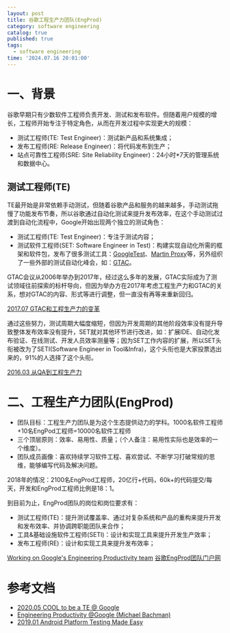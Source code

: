 ```yaml
---
layout: post
title: 谷歌工程生产力团队(EngProd)
category: software engineering
catalog: true
published: true
tags:
  - software engineering
time: '2024.07.16 20:01:00'
---
```


# 一、背景
谷歌早期只有少数软件工程师负责开发、测试和发布软件。但随着用户规模的增长，工程师开始专注于特定角色，从而在开发过程中实现更大的规模：
- 测试工程师(TE: Test Engineer)：测试新产品和系统集成；
- 发布工程师(RE: Release Engineer)：将代码发布到生产；
- 站点可靠性工程师(SRE: Site Reliability Engineer)：24小时*7天的管理系统和数据中心。

## 测试工程师(TE)
TE最开始是非常依赖手动测试，但随着谷歌产品和服务的越来越多，手动测试拖慢了功能发布节奏，所以谷歌通过自动化测试来提升发布效率，在这个手动测试过渡到自动化流程中，Google开始出现两个独立的测试角色：
- 测试工程师(TE: Test Engineer)：专注于测试内容；
- 测试软件工程师(SET: Software Engineer in Test)：构建实现自动化所需的框架和软件包，发布了很多测试工具：[GoogleTest](https://github.com/google/googletest)、[Martin Proxy](https://github.com/google/martian)等，另外组织了一些外部的测试自动化峰会，如：[GTAC](https://developers.google.com/google-test-automation-conference)。

GTAC会议从2006年举办到2017年，经过这么多年的发展，GTAC实际成为了测试领域往前探索的标杆导向，但因为举办方在2017年考虑工程生产力和GTAC的关系，想对GTAC的内容、形式等进行调整，但一直没有再等来重新回归。

[2017.07 GTAC和工程生产力的变革](https://testing.googleblog.com/2017/07/evolution-of-gtac-and-engineering.html)

通过这些努力，测试周期大幅度缩短，但因为开发周期的其他阶段效率没有提升导致整体发布效率没有提升，SET就对其他环节进行改进，如：扩展IDE、自动化发布验证、在线测试、开发人员效率测量等；因为SET工作内容的扩展，所以SET头衔被改为了SETI(Software Engineer in Tool&Infra)，这个头衔也是大家投票选出来的，91%的人选择了这个头衔。

[2016.03 从QA到工程生产力](https://testing.googleblog.com/2016/03/from-qa-to-engineering-productivity.html)

# 二、工程生产力团队(EngProd)
- 团队目标：工程生产力团队是为这个生态提供动力的学科。1000名软件工程师+10名EngPod工程师=10000名软件工程师
- 三个顶层原则：效率、易用性、质量；（个人备注：易用性实际也是效率的一个维度）。
- 团队成员画像：喜欢持续学习软件工程、喜欢尝试、不断学习打破常规的思维，能够编写代码及解决问题。

2018年的情况：2100名EngProd工程师，20亿行+代码，60k+的代码提交/每天，开发和EngProd工程师比例是18：1。

到目前为止，EngProd团队的岗位和岗位要求有：
- 测试工程师(TE)：提升测试覆盖率、通过对复杂系统和产品的重构来提升开发和发布效率、并协调跨职能团队来合作；
- 工具&基础设施软件工程师(SETI)：设计和实现工具来提升开发生产效率；
- 发布工程师(RE)：设计和实现工具来提升发布效率；

[Working on Google's Engineering Productivity team](https://www.youtube.com/watch?v=56YTHz8sk9c)
[谷歌EngProd团队门户网](https://landing.google.com/engprod/)

# 参考文档
- [2020.05 COOL to be a TE @ Google](https://testing.googleblog.com/2020/05/cool-to-be-te-google.html)
- [Engineering Productivity @Google (Michael Bachman)](https://www.youtube.com/watch?v=ETtRxDEYeF4)
- [2019.01 Android Platform Testing Made Easy](https://testing.googleblog.com/2019/01/android-platform-testing-made-easy.html)
